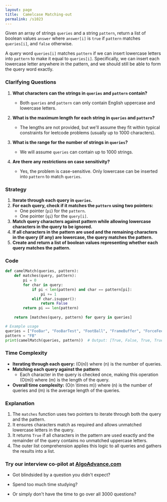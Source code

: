```yaml
---
layout: page
title:  Camelcase Matching-out
permalink: /s1023
---
```


Given an array of strings `queries` and a string `pattern`, return a list of boolean values `answer` where `answer[i]` is `true` if `pattern` matches `queries[i]`, and `false` otherwise.

A query word `queries[i]` matches `pattern` if we can insert lowercase letters into `pattern` to make it equal to `queries[i]`. Specifically, we can insert each lowercase letter anywhere in the pattern, and we should still be able to form the query word exactly.

### Clarifying Questions

1. **What characters can the strings in `queries` and `pattern` contain?**
   - Both `queries` and `pattern` can only contain English uppercase and lowercase letters.

2. **What is the maximum length for each string in `queries` and `pattern`?**
   - The lengths are not provided, but we'll assume they fit within typical constraints for leetcode problems (usually up to 1000 characters).

3. **What is the range for the number of strings in `queries`?**
   - We will assume `queries` can contain up to 1000 strings.

4. **Are there any restrictions on case sensitivity?**
   - Yes, the problem is case-sensitive. Only lowercase can be inserted into `pattern` to match `queries`.

### Strategy

1. **Iterate through each query in `queries`.**
2. **For each query, check if it matches the `pattern` using two pointers:**
   - One pointer (`pi`) for the `pattern`.
   - One pointer (`qi`) for the `query[i]`.
3. **Match query characters against pattern while allowing lowercase characters in the query to be ignored.**
4. **If all characters in the pattern are used and the remaining characters in the query (if any) are lowercase, the query matches the pattern.**
5. **Create and return a list of boolean values representing whether each query matches the pattern.**

### Code

```python
def camelMatch(queries, pattern):
    def matches(query, pattern):
        pi = 0
        for char in query:
            if pi < len(pattern) and char == pattern[pi]:
                pi += 1
            elif char.isupper():
                return False
        return pi == len(pattern)
    
    return [matches(query, pattern) for query in queries]

# Example usage
queries = ["FooBar", "FooBarTest", "FootBall", "FrameBuffer", "ForceFeedBack"]
pattern = "FB"
print(camelMatch(queries, pattern))  # Output: [True, False, True, True, False]
```

### Time Complexity

- **Iterating through each query:** \(O(n)\) where \(n\) is the number of queries.
- **Matching each query against the pattern:**
  - Each character in the query is checked once, making this operation \(O(m)\) where \(m\) is the length of the query.
- **Overall time complexity:** \(O(n \times m)\) where \(n\) is the number of queries and \(m\) is the average length of the queries.

### Explanation

1. The `matches` function uses two pointers to iterate through both the query and the pattern.
2. It ensures characters match as required and allows unmatched lowercase letters in the query.
3. It returns `True` if all characters in the pattern are used exactly and the remainder of the query contains no unmatched uppercase letters.
4. The outer list comprehension applies this logic to all queries and gathers the results into a list.


### Try our interview co-pilot at [AlgoAdvance.com](https://algoAdvance.com)

- Got blindsided by a question you didn't expect?

- Spend too much time studying?

- Or simply don't have the time to go over all 3000 questions?

